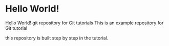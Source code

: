 # Hello World!

Hello World! git repository for Git tutorials
This is an example repository for Git tutorial 

this repository is built step by step in the tutorial.  
